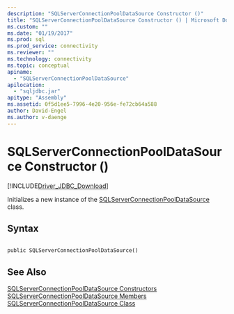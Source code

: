 ```yaml
---
description: "SQLServerConnectionPoolDataSource Constructor ()"
title: "SQLServerConnectionPoolDataSource Constructor () | Microsoft Docs"
ms.custom: ""
ms.date: "01/19/2017"
ms.prod: sql
ms.prod_service: connectivity
ms.reviewer: ""
ms.technology: connectivity
ms.topic: conceptual
apiname: 
  - "SQLServerConnectionPoolDataSource"
apilocation: 
  - "sqljdbc.jar"
apitype: "Assembly"
ms.assetid: 0f5d1ee5-7996-4e20-956e-fe72cb64a588
author: David-Engel
ms.author: v-daenge
---
```

# SQLServerConnectionPoolDataSource Constructor ()
[!INCLUDE[Driver_JDBC_Download](../../../includes/driver_jdbc_download.md)]

  Initializes a new instance of the [SQLServerConnectionPoolDataSource](../../../connect/jdbc/reference/sqlserverconnectionpooldatasource-class.md) class.  
  
## Syntax  
  
```  
  
public SQLServerConnectionPoolDataSource()  
```  
  
## See Also  
 [SQLServerConnectionPoolDataSource Constructors](../../../connect/jdbc/reference/sqlserverconnectionpooldatasource-constructors.md)   
 [SQLServerConnectionPoolDataSource Members](../../../connect/jdbc/reference/sqlserverconnectionpooldatasource-members.md)   
 [SQLServerConnectionPoolDataSource Class](../../../connect/jdbc/reference/sqlserverconnectionpooldatasource-class.md)  
  
  
